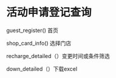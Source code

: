# 活动申请登记查询

guest_register() 首页

shop_card_info() 选择门店

recharge_detailed（）变更时间或条件筛选

down_detailed（）下载excel